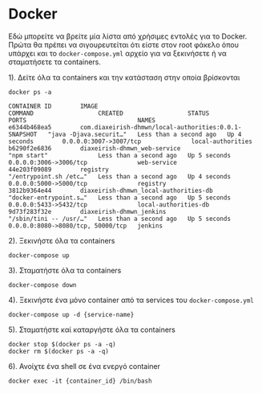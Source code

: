 # Docker

Εδώ μπορείτε να βρείτε μία λίστα από χρήσιμες εντολές για το Docker.
Πρώτα θα πρέπει να σιγουρευτείται ότι είστε στον root φάκελο όπου
υπάρχει και το `docker-compose.yml` αρχείο για να ξεκινήσετε ή να 
σταματήσετε τα containers.

1). Δείτε όλα τα containers και την κατάσταση στην οποία βρίσκονται

```
docker ps -a
```

```
CONTAINER ID        IMAGE                                                   COMMAND                  CREATED                  STATUS              PORTS                               NAMES
e6344b468ea5        com.diaxeirish-dhmwn/local-authorities:0.0.1-SNAPSHOT   "java -Djava.securit…"   Less than a second ago   Up 4 seconds        0.0.0.0:3007->3007/tcp              local-authorities
b6290f2e6836        diaxeirish-dhmwn_web-service                            "npm start"              Less than a second ago   Up 5 seconds        0.0.0.0:3006->3006/tcp              web-service
44e203f09089        registry                                                "/entrypoint.sh /etc…"   Less than a second ago   Up 4 seconds        0.0.0.0:5000->5000/tcp              registry
3812b9364e44        diaxeirish-dhmwn_local-authorities-db                   "docker-entrypoint.s…"   Less than a second ago   Up 5 seconds        0.0.0.0:5433->5432/tcp              local-authorities-db
9d73f283f32e        diaxeirish-dhmwn_jenkins                                "/sbin/tini -- /usr/…"   Less than a second ago   Up 5 seconds        0.0.0.0:8080->8080/tcp, 50000/tcp   jenkins

```

2). Ξεκινήστε όλα τα containers

```
docker-compose up
```

3). Σταματήστε όλα τα containers

```
docker-compose down
```

4). Ξεκινήστε ένα μόνο container από τα services του `docker-compose.yml`

```
docker-compose up -d {service-name}
```

5). Σταματήστε καί καταργήστε όλα τα containers

```
docker stop $(docker ps -a -q)
docker rm $(docker ps -a -q)
```

6). Ανοίχτε ένα shell σε ένα ενεργό container

```
docker exec -it {container_id} /bin/bash
```